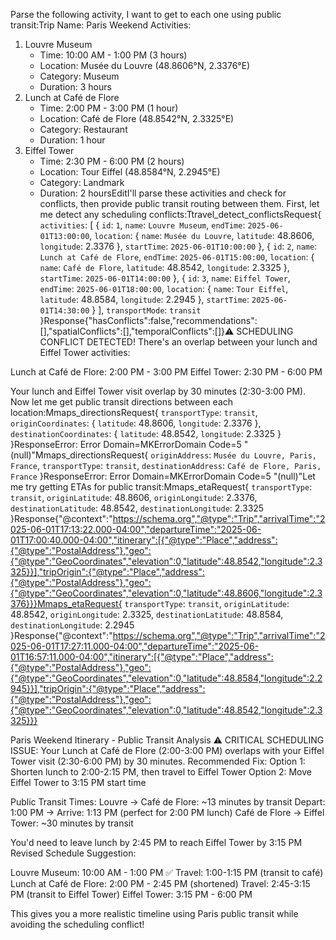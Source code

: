 Parse the following activity, I want to get to each one using public transit:Trip Name: Paris Weekend
Activities:
1. Louvre Museum
   * Time: 10:00 AM - 1:00 PM (3 hours)
   * Location: Musée du Louvre (48.8606°N, 2.3376°E)
   * Category: Museum
   * Duration: 3 hours
2. Lunch at Café de Flore
   * Time: 2:00 PM - 3:00 PM (1 hour)
   * Location: Café de Flore (48.8542°N, 2.3325°E)
   * Category: Restaurant
   * Duration: 1 hour
3. Eiffel Tower
   * Time: 2:30 PM - 6:00 PM (2 hours)
   * Location: Tour Eiffel (48.8584°N, 2.2945°E)
   * Category: Landmark
   * Duration: 2 hoursEditI'll parse these activities and check for conflicts, then provide public transit routing between them. First, let me detect any scheduling conflicts:Ttravel_detect_conflictsRequest{
  `activities`: [
    {
      `id`: `1`,
      `name`: `Louvre Museum`,
      `endTime`: `2025-06-01T13:00:00`,
      `location`: {
        `name`: `Musée du Louvre`,
        `latitude`: 48.8606,
        `longitude`: 2.3376
      },
      `startTime`: `2025-06-01T10:00:00`
    },
    {
      `id`: `2`,
      `name`: `Lunch at Café de Flore`,
      `endTime`: `2025-06-01T15:00:00`,
      `location`: {
        `name`: `Café de Flore`,
        `latitude`: 48.8542,
        `longitude`: 2.3325
      },
      `startTime`: `2025-06-01T14:00:00`
    },
    {
      `id`: `3`,
      `name`: `Eiffel Tower`,
      `endTime`: `2025-06-01T18:00:00`,
      `location`: {
        `name`: `Tour Eiffel`,
        `latitude`: 48.8584,
        `longitude`: 2.2945
      },
      `startTime`: `2025-06-01T14:30:00`
    }
  ],
  `transportMode`: `transit`
}Response{"hasConflicts":false,"recommendations":[],"spatialConflicts":[],"temporalConflicts":[]}⚠️ SCHEDULING CONFLICT DETECTED!
There's an overlap between your lunch and Eiffel Tower activities:

Lunch at Café de Flore: 2:00 PM - 3:00 PM
Eiffel Tower: 2:30 PM - 6:00 PM

Your lunch and Eiffel Tower visit overlap by 30 minutes (2:30-3:00 PM).
Now let me get public transit directions between each location:Mmaps_directionsRequest{
  `transportType`: `transit`,
  `originCoordinates`: {
    `latitude`: 48.8606,
    `longitude`: 2.3376
  },
  `destinationCoordinates`: {
    `latitude`: 48.8542,
    `longitude`: 2.3325
  }
}ResponseError: Error Domain=MKErrorDomain Code=5 "(null)"Mmaps_directionsRequest{
  `originAddress`: `Musée du Louvre, Paris, France`,
  `transportType`: `transit`,
  `destinationAddress`: `Café de Flore, Paris, France`
}ResponseError: Error Domain=MKErrorDomain Code=5 "(null)"Let me try getting ETAs for public transit:Mmaps_etaRequest{
  `transportType`: `transit`,
  `originLatitude`: 48.8606,
  `originLongitude`: 2.3376,
  `destinationLatitude`: 48.8542,
  `destinationLongitude`: 2.3325
}Response{"@context":"https://schema.org","@type":"Trip","arrivalTime":"2025-06-01T17:13:22.000-04:00","departureTime":"2025-06-01T17:00:40.000-04:00","itinerary":[{"@type":"Place","address":{"@type":"PostalAddress"},"geo":{"@type":"GeoCoordinates","elevation":0,"latitude":48.8542,"longitude":2.3325}}],"tripOrigin":{"@type":"Place","address":{"@type":"PostalAddress"},"geo":{"@type":"GeoCoordinates","elevation":0,"latitude":48.8606,"longitude":2.3376}}}Mmaps_etaRequest{
  `transportType`: `transit`,
  `originLatitude`: 48.8542,
  `originLongitude`: 2.3325,
  `destinationLatitude`: 48.8584,
  `destinationLongitude`: 2.2945
}Response{"@context":"https://schema.org","@type":"Trip","arrivalTime":"2025-06-01T17:27:11.000-04:00","departureTime":"2025-06-01T16:57:11.000-04:00","itinerary":[{"@type":"Place","address":{"@type":"PostalAddress"},"geo":{"@type":"GeoCoordinates","elevation":0,"latitude":48.8584,"longitude":2.2945}}],"tripOrigin":{"@type":"Place","address":{"@type":"PostalAddress"},"geo":{"@type":"GeoCoordinates","elevation":0,"latitude":48.8542,"longitude":2.3325}}}

Paris Weekend Itinerary - Public Transit Analysis
⚠️ CRITICAL SCHEDULING ISSUE:
Your Lunch at Café de Flore (2:00-3:00 PM) overlaps with your Eiffel Tower visit (2:30-6:00 PM) by 30 minutes.
Recommended Fix:
Option 1: Shorten lunch to 2:00-2:15 PM, then travel to Eiffel Tower
Option 2: Move Eiffel Tower to 3:15 PM start time

Public Transit Times:
Louvre → Café de Flore: ~13 minutes by transit
Depart: 1:00 PM → Arrive: 1:13 PM (perfect for 2:00 PM lunch)
Café de Flore → Eiffel Tower: ~30 minutes by transit

You'd need to leave lunch by 2:45 PM to reach Eiffel Tower by 3:15 PM
Revised Schedule Suggestion:

Louvre Museum: 10:00 AM - 1:00 PM ✅
Travel: 1:00-1:15 PM (transit to café)
Lunch at Café de Flore: 2:00 PM - 2:45 PM (shortened)
Travel: 2:45-3:15 PM (transit to Eiffel Tower)
Eiffel Tower: 3:15 PM - 6:00 PM

This gives you a more realistic timeline using Paris public transit while avoiding the scheduling conflict!